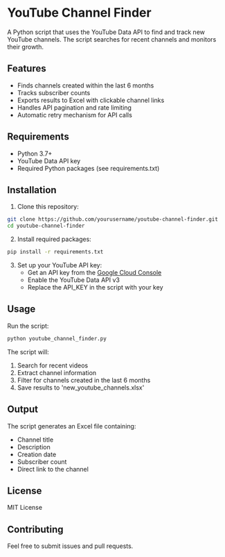 # YouTube Channel Finder

A Python script that uses the YouTube Data API to find and track new YouTube channels. The script searches for recent channels and monitors their growth.

## Features

- Finds channels created within the last 6 months
- Tracks subscriber counts
- Exports results to Excel with clickable channel links
- Handles API pagination and rate limiting
- Automatic retry mechanism for API calls

## Requirements

- Python 3.7+
- YouTube Data API key
- Required Python packages (see requirements.txt)

## Installation

1. Clone this repository:
```bash
git clone https://github.com/yourusername/youtube-channel-finder.git
cd youtube-channel-finder
```

2. Install required packages:
```bash
pip install -r requirements.txt
```

3. Set up your YouTube API key:
   - Get an API key from the [Google Cloud Console](https://console.cloud.google.com/)
   - Enable the YouTube Data API v3
   - Replace the API_KEY in the script with your key

## Usage

Run the script:
```bash
python youtube_channel_finder.py
```

The script will:
1. Search for recent videos
2. Extract channel information
3. Filter for channels created in the last 6 months
4. Save results to 'new_youtube_channels.xlsx'

## Output

The script generates an Excel file containing:
- Channel title
- Description
- Creation date
- Subscriber count
- Direct link to the channel

## License

MIT License

## Contributing

Feel free to submit issues and pull requests. 